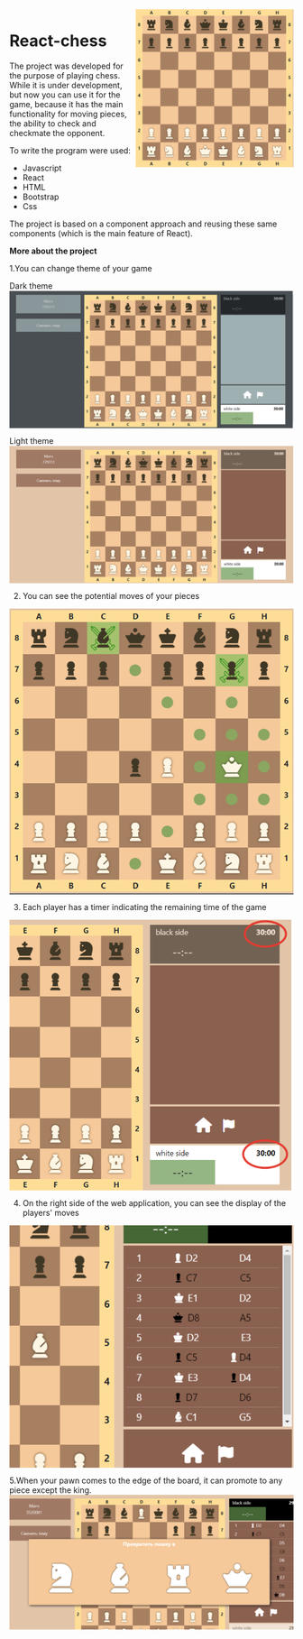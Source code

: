 <img align="right" width="280" height="280" src="2022-12-05_13-40-15.png" alt="react-chess">

# React-chess
The project was developed for the purpose of playing chess. While it is under development, but now you can use it for the game, because it has the main functionality for moving pieces, the ability to check and checkmate the opponent.

To write the program were used: 
- Javascript 
- React 
- HTML
- Bootstrap
- Css

The project is based on a component approach and reusing these same components (which is the main feature of React).

**More about the project**

1.You can change theme of your game 

Dark theme
<img align="center" src="2023-04-03_16-09-40.png" alt="dark-theme">

Light theme
<img align="center" src="2023-04-03_16-14-29.png" alt="light-theme">


2. You can see the potential moves of your pieces
<img align="center" src="2023-04-03_16-17-18.png" alt="light-theme">


3. Each player has a timer indicating the remaining time of the game
<img align="center" src="2023-04-03_16-28-47.png" alt="timer">


4. On the right side of the web application, you can see the display of the players' moves
<img align="center" src="2023-04-03_16-31-50.png" alt="timer">


5.When your pawn comes to the edge of the board, it can promote to any piece except the king.
<img align="center" src="2023-04-03_16-35-04.png" alt="timer">
